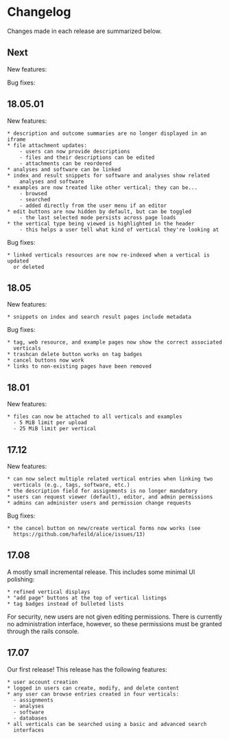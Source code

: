 # Changelog

Changes made in each release are summarized below.

## Next

New features:


Bug fixes:


## 18.05.01

New features:

    * description and outcome summaries are no longer displayed in an iframe
    * file attachment updates:
        - users can now provide descriptions
        - files and their descriptions can be edited
        - attachments can be reordered
    * analyses and software can be linked
    * index and result snippets for software and analyses show related 
        analyses and software
    * examples are now treated like other vertical; they can be...
        - browsed
        - searched
        - added directly from the user menu if an editor
    * edit buttons are now hidden by default, but can be toggled
        - the last selected mode persists across page loads
    * the vertical type being viewed is highlighted in the header
        - this helps a user tell what kind of vertical they're looking at
    

Bug fixes:

    * linked verticals resources are now re-indexed when a vertical is updated
      or deleted

## 18.05

New features:

    * snippets on index and search result pages include metadata

Bug fixes:

    * tag, web resource, and example pages now show the correct associated
      verticals
    * trashcan delete button works on tag badges
    * cancel buttons now work
    * links to non-existing pages have been removed

## 18.01

New features:

    * files can now be attached to all verticals and examples
      - 5 MiB limit per upload
      - 25 MiB limit per vertical

## 17.12

New features:

    * can now select multiple related vertical entries when linking two
      verticals (e.g., tags, software, etc.)
    * the description field for assignments is no longer mandatory
    * users can request viewer (default), editor, and admin permissions
    * admins can administer users and permission change requests
  
Bug fixes:

    * the cancel button on new/create vertical forms now works (see
      https://github.com/hafeild/alice/issues/13)

## 17.08

A mostly small incremental release. This includes some minimal UI polishing:

    * refined vertical displays
    * "add page" buttons at the top of vertical listings
    * tag badges instead of bulleted lists

For security, new users are not given editing permissions. There is currently
no administration interface, however, so these permissions must be granted
through the rails console.

## 17.07

Our first release! This release has the following features:

    * user account creation
    * logged in users can create, modify, and delete content
    * any user can browse entries created in four verticals:
      - assignments
      - analyses
      - software
      - databases
    * all verticals can be searched using a basic and advanced search
      interfaces

